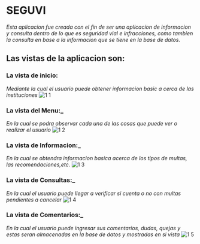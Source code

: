 # SEGUVI
_Esta aplicacion fue creada con el fin de ser una aplicacíon de informacion y consulta dentro de lo que es seguridad vial e infracciones, 
como tambien la consulta en base a la informacion que se tiene en la base de datos._ 

Las vistas de la aplicacion son:
--------------------------------
### La vista de inicio:
_Mediante la cual el usuario puede obtener informacion basic a cerca de las instituciones_
![1 1](https://user-images.githubusercontent.com/48719100/85911593-132f6d80-b7f4-11ea-9d0e-193902f3b999.PNG)

### La vista del Menu:_
_En la cual se podra observar cada una de las cosas que puede ver o realizar el usuario_
![1 2](https://user-images.githubusercontent.com/48719100/85911594-13c80400-b7f4-11ea-9860-b89082cdaf7e.PNG)
### La vista de Informacion:_
_En la cual se obtendra informacion basica acerca de los tipos de multas, las recomendaciones,etc._
![1 3](https://user-images.githubusercontent.com/48719100/85911595-13c80400-b7f4-11ea-8e97-f3c9238bc861.PNG)
### La vista de Consultas:_
_En la cual el usuario puede llegar a verificar si cuenta o no con multas pendientes a cancelar_
![1 4](https://user-images.githubusercontent.com/48719100/85911591-11fe4080-b7f4-11ea-9f3d-95f57507c821.PNG)
### La vista de Comentarios:_
_En la cual el usuario puede ingresar sus comentarios, dudas, quejas y estas seran almacenadas en la base de datos y mostradas en si vista_
![1 5](https://user-images.githubusercontent.com/48719100/85911596-162a5e00-b7f4-11ea-857b-c2292bcab74e.PNG)


